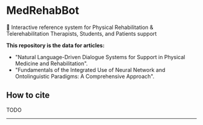# MedRehabBot

🤖 Interactive reference system for Physical Rehabilitation &amp; Telerehabilitation Therapists, Students, and Patients support

**This repository is the data for articles:**
 - "Natural Language-Driven Dialogue Systems for Support in Physical Medicine and Rehabilitation".
 - "Fundamentals of the Integrated Use of Neural Network and Ontolinguistic Paradigms: A Comprehensive Approach".

## How to cite

TODO

------
